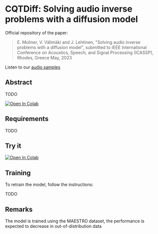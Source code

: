 # CQTDiff: Solving audio inverse problems with a diffusion model

Official repository of the paper:

> E. Moliner, V. Välimäki and J. Lehtinen, "Solving audio inverse problems with a diffusion model", submitted to IEEE International Conference on Acoustics, Speech, and Signal Processing (ICASSP), Rhodes, Greece May, 2023


Listen to our [audio samples](http://research.spa.aalto.fi/publications/papers/icassp23-cqt-diff/)
## Abstract
TODO



[![Open In Colab](https://colab.research.google.com/assets/colab-badge.svg)](https://colab.research.google.com/github/eloimoliner/CQTdiff/blob/main/notebook/demo.ipynb)

## Requirements
TODO

## Try it

[![Open In Colab](https://colab.research.google.com/assets/colab-badge.svg)](https://colab.research.google.com/github/eloimoliner/CQTdiff/blob/main/notebook/demo.ipynb)


## Training
To retrain the model, follow the instructions:

TODO

## Remarks

The model is trained using the MAESTRO dataset, the performance is expected to decrease in out-of-distribution data
